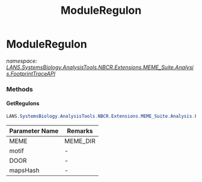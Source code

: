 ﻿---
title: ModuleRegulon
---

# ModuleRegulon
_namespace: [LANS.SystemsBiology.AnalysisTools.NBCR.Extensions.MEME_Suite.Analysis.FootprintTraceAPI](N-LANS.SystemsBiology.AnalysisTools.NBCR.Extensions.MEME_Suite.Analysis.FootprintTraceAPI.html)_



### Methods

#### GetRegulons
```csharp
LANS.SystemsBiology.AnalysisTools.NBCR.Extensions.MEME_Suite.Analysis.FootprintTraceAPI.ModuleRegulon.GetRegulons(LANS.SystemsBiology.AnalysisTools.NBCR.Extensions.MEME_Suite.Analysis.MotifScans.MotifHits,LANS.SystemsBiology.AnalysisTools.NBCR.Extensions.MEME_Suite.Analysis.MotifScans.AnnotationModel,LANS.SystemsBiology.Assembly.DOOR.DOOR,System.Collections.Generic.Dictionary{System.String,LANS.SystemsBiology.DatabaseServices.Regprecise.bbhMappings[]},System.String,LANS.SystemsBiology.Toolkits.RNA_Seq.IsTrue,System.String)
```


|Parameter Name|Remarks|
|--------------|-------|
|MEME|MEME_DIR|
|motif|-|
|DOOR|-|
|mapsHash|-|





